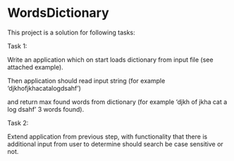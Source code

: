 # WordsDictionary

This project is a solution for following tasks:

Task 1:

Write an application which on start loads dictionary from input file (see attached example).

Then application should read input string (for example ‘djkhofjkhacatalogdsahf’)

and return max found words from dictionary (for example ‘djkh of jkha cat a log dsahf’ 3 words found).


Task 2:

Extend application from previous step, with functionality that there is additional input from user to determine should 
search be case sensitive or not.

